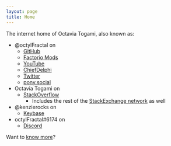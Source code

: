 ```yaml
---
layout: page
title: Home
---
```

The internet home of Octavia Togami, also known as:

- <span class="text-info">@octylFractal</span> on
  - <span class="fa-brands fa-github fa-fw"></span> [GitHub](https://github.com/octylFractal)
  - <span class="fa-layers fa-fw"><span class="fa-regular fa-square"></span><span class="fa-solid fa-gear" data-fa-transform="shrink-7"></span></span> [Factorio Mods](https://mods.factorio.com/user/octylFractal)
  - <span class="fa-brands fa-youtube fa-fw"></span> [YouTube](https://www.youtube.com/channel/UCJqrDfnNLnfmre6QiZjdkCw)
  - <span class="fa-sharp fa-solid fa-user-robot fa-fw"></span> [ChiefDelphi](https://www.chiefdelphi.com/u/octylFractal/)
  - <span class="fa-brands fa-twitter fa-fw"></span> [Twitter](https://twitter.com/octylFractal)
  - <span class="fa-brands fa-mastodon fa-fw"></span> <a rel="me" href="https://pony.social/@octylFractal">pony.social</a>
- <span class="text-info">Octavia Togami</span> on
  - <span class="fa-brands fa-stack-overflow fa-fw"></span> [StackOverflow](https://stackoverflow.com/users/436524/octavia-togami)
    - Includes the rest of the [StackExchange network](https://stackexchange.com/users/194284/octavia-togami) as well
- <span class="text-info">@kenzierocks</span> on
  - <span class="fa-brands fa-keybase fa-fw"></span> [Keybase](https://keybase.io/kenzierocks)
- <span class="text-info">octylFractal#6174</span> on
  - <span class="fa-brands fa-discord"></span> [Discord](https://discordapp.com/)

Want to [know more](/about/)?
